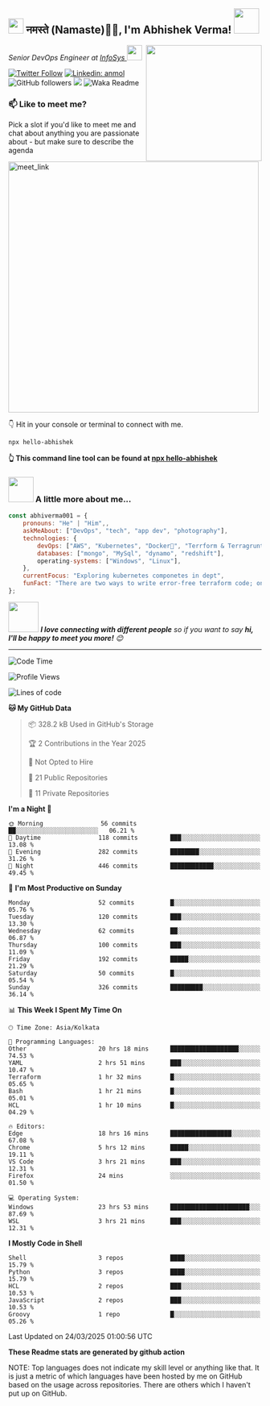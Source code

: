 <h2><img src="https://emojis.slackmojis.com/emojis/images/1531849430/4246/blob-sunglasses.gif?1531849430" width="30"/> नमस्ते (Namaste)🙏🏻, I'm Abhishek Verma! <img src="https://media.giphy.com/media/12oufCB0MyZ1Go/giphy.gif" width="50"></h2>
<img align='right' src="https://media.giphy.com/media/M9gbBd9nbDrOTu1Mqx/giphy.gif" width="230">
<p><em>Senior DevOps Engineer at <a href="https://www.infosys.com/">InfoSys
</a><img src="https://media.giphy.com/media/WUlplcMpOCEmTGBtBW/giphy.gif" width="30"> 
</em></p>

[![Twitter Follow](https://img.shields.io/twitter/follow/misteranmol?label=Follow)](https://twitter.com/intent/follow?screen_name=AbAbhishekverma)
[![Linkedin: anmol](https://img.shields.io/badge/-abhishek-blue?style=flat-square&logo=Linkedin&logoColor=white&link=https://www.linkedin.com/in/abhiverma001/)](https://www.linkedin.com/in/abhiverma001/)
![GitHub followers](https://img.shields.io/github/followers/abhiverma001?label=Follow&style=social)
![](https://visitor-badge.glitch.me/badge?page_id=anmol098.anmol098)
![Waka Readme](https://wakatime.com/badge/user/d23527f0-66b1-4a3f-9db5-c346e05aefa5.svg)

### 📫 Like to meet me?

Pick a slot if you'd like to meet me and chat about anything you are passionate about - but make sure to describe the agenda

<a href="https://calendly.com/ab-abhishekverma096/30min" target="_blank"><img width="498" alt="meet_link" src="https://user-images.githubusercontent.com/15426564/144297439-f530f383-e73e-41e0-9914-a9b7d3f432e5.png"></a>

👇 Hit in your console or terminal to connect with me.

```bash
npx hello-abhishek
```
**👆 This command line tool can be found at [npx hello-abhishek](https://github.com/abhiverma001/introduction-npm-package)**

### <img src="https://media.giphy.com/media/VgCDAzcKvsR6OM0uWg/giphy.gif" width="50"> A little more about me...  

```javascript
const abhiverma001 = {
    pronouns: "He" | "Him",,
    askMeAbout: ["DevOps", "tech", "app dev", "photography"],
    technologies: {
        devOps: ["AWS", "Kubernetes", "Docker🐳", "Terrform & Terragrunt", "Bash-Scripting", "CI-CD", "GitHub-Action", "Jenkins", "Spinnaker", "Datadog/New-Relic", "CloudFlare/Route53", "Nginx"],
        databases: ["mongo", "MySql", "dynamo", "redshift"],
        operating-systems: ["Windows", "Linux"],
    },
    currentFocus: "Exploring kubernetes componetes in dept",
    funFact: "There are two ways to write error-free terraform code; only the third one works"
};
```

<img src="https://media.giphy.com/media/LnQjpWaON8nhr21vNW/giphy.gif" width="60"> <em><b>I love connecting with different people</b> so if you want to say <b>hi, I'll be happy to meet you more!</b> 😊</em>

---
<!--START_SECTION:waka-->
![Code Time](http://img.shields.io/badge/Code%20Time-946%20hrs%2024%20mins-blue)

![Profile Views](http://img.shields.io/badge/Profile%20Views-0-blue)

![Lines of code](https://img.shields.io/badge/From%20Hello%20World%20I%27ve%20Written-129.9%20thousand%20lines%20of%20code-blue)

**🐱 My GitHub Data** 

> 📦 328.2 kB Used in GitHub's Storage 
 > 
> 🏆 2 Contributions in the Year 2025
 > 
> 🚫 Not Opted to Hire
 > 
> 📜 21 Public Repositories 
 > 
> 🔑 11 Private Repositories 
 > 
**I'm a Night 🦉** 

```text
🌞 Morning                56 commits          ██░░░░░░░░░░░░░░░░░░░░░░░   06.21 % 
🌆 Daytime                118 commits         ███░░░░░░░░░░░░░░░░░░░░░░   13.08 % 
🌃 Evening                282 commits         ████████░░░░░░░░░░░░░░░░░   31.26 % 
🌙 Night                  446 commits         ████████████░░░░░░░░░░░░░   49.45 % 
```
📅 **I'm Most Productive on Sunday** 

```text
Monday                   52 commits          █░░░░░░░░░░░░░░░░░░░░░░░░   05.76 % 
Tuesday                  120 commits         ███░░░░░░░░░░░░░░░░░░░░░░   13.30 % 
Wednesday                62 commits          ██░░░░░░░░░░░░░░░░░░░░░░░   06.87 % 
Thursday                 100 commits         ███░░░░░░░░░░░░░░░░░░░░░░   11.09 % 
Friday                   192 commits         █████░░░░░░░░░░░░░░░░░░░░   21.29 % 
Saturday                 50 commits          █░░░░░░░░░░░░░░░░░░░░░░░░   05.54 % 
Sunday                   326 commits         █████████░░░░░░░░░░░░░░░░   36.14 % 
```


📊 **This Week I Spent My Time On** 

```text
🕑︎ Time Zone: Asia/Kolkata

💬 Programming Languages: 
Other                    20 hrs 18 mins      ███████████████████░░░░░░   74.53 % 
YAML                     2 hrs 51 mins       ███░░░░░░░░░░░░░░░░░░░░░░   10.47 % 
Terraform                1 hr 32 mins        █░░░░░░░░░░░░░░░░░░░░░░░░   05.65 % 
Bash                     1 hr 21 mins        █░░░░░░░░░░░░░░░░░░░░░░░░   05.01 % 
HCL                      1 hr 10 mins        █░░░░░░░░░░░░░░░░░░░░░░░░   04.29 % 

🔥 Editors: 
Edge                     18 hrs 16 mins      █████████████████░░░░░░░░   67.08 % 
Chrome                   5 hrs 12 mins       █████░░░░░░░░░░░░░░░░░░░░   19.11 % 
VS Code                  3 hrs 21 mins       ███░░░░░░░░░░░░░░░░░░░░░░   12.31 % 
Firefox                  24 mins             ░░░░░░░░░░░░░░░░░░░░░░░░░   01.50 % 

💻 Operating System: 
Windows                  23 hrs 53 mins      ██████████████████████░░░   87.69 % 
WSL                      3 hrs 21 mins       ███░░░░░░░░░░░░░░░░░░░░░░   12.31 % 
```

**I Mostly Code in Shell** 

```text
Shell                    3 repos             ████░░░░░░░░░░░░░░░░░░░░░   15.79 % 
Python                   3 repos             ████░░░░░░░░░░░░░░░░░░░░░   15.79 % 
HCL                      2 repos             ███░░░░░░░░░░░░░░░░░░░░░░   10.53 % 
JavaScript               2 repos             ███░░░░░░░░░░░░░░░░░░░░░░   10.53 % 
Groovy                   1 repo              █░░░░░░░░░░░░░░░░░░░░░░░░   05.26 % 
```




 Last Updated on 24/03/2025 01:00:56 UTC
<!--END_SECTION:waka-->

**These Readme stats are generated by github action**

NOTE: Top languages does not indicate my skill level or anything like that. It is just a metric of which languages have been hosted by me on GitHub based on the usage across repositories. There are others which I haven't put up on GitHub.
